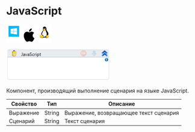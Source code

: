 # JavaScript

![](<../../../.gitbook/assets/image (100) (1) (1) (1) (1) (2) (289).png>)

![](<../../../.gitbook/assets/image (31).png>)

Компонент, производящий выполнение сценария на языке JavaScript.

| Свойство  | Тип    | Описание                               |
| --------- | ------ | -------------------------------------- |
| Выражение | String | Выражение, возвращающее текст сценария |
| Сценарий  | String | Текст сценария                         |
